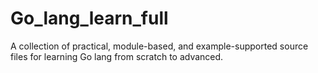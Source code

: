 # Go_lang_learn_full
A collection of practical, module-based, and example-supported source files for learning Go lang from scratch to advanced.
